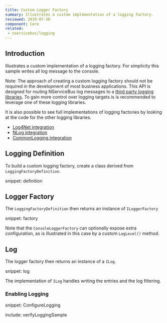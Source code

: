 ```yaml
---
title: Custom Logger Factory
summary: Illustrates a custom implementation of a logging factory.
reviewed: 2019-07-30
component: Core
related:
 - nservicebus/logging
---
```



## Introduction

Illustrates a custom implementation of a logging factory. For simplicity this sample writes all log message to the console.

Note: The approach of creating a custom logging factory should not be required in the development of most business applications. This API is designed for routing NServiceBus log messages to a [third party logging libraries](/components#loggers). To gain more control over logging targets is is recommended to leverage one of these logging libraries.

It is also possible to see full implementations of logging factories by looking at the code for the other logging libraries.

 * [Log4Net integration](/nservicebus/logging/log4net.md)
 * [NLog integration](/nservicebus/logging/nlog.md)
 * [CommonLogging integration](/nservicebus/logging/common-logging.md)


## Logging Definition

To build a custom logging factory, create a class derived from `LoggingFactoryDefinition`.

snippet: definition


## Logger Factory

The `LoggingFactoryDefinition` then returns an instance of `ILoggerFactory`

snippet: factory

Note that the `ConsoleLoggerFactory` can optionally expose extra configuration, as is illustrated in this case by a custom `LogLevel()` method.

## Log

The logger factory then returns an instance of a `ILog`.

snippet: log

The implementation of `ILog` handles writing the entries and the log filtering.


### Enabling Logging

snippet: ConfigureLogging


include: verifyLoggingSample